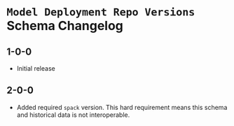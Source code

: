 # `Model Deployment Repo Versions` Schema Changelog

## 1-0-0

* Initial release

## 2-0-0

* Added required `spack` version. This hard requirement means this schema and historical data is not interoperable.
